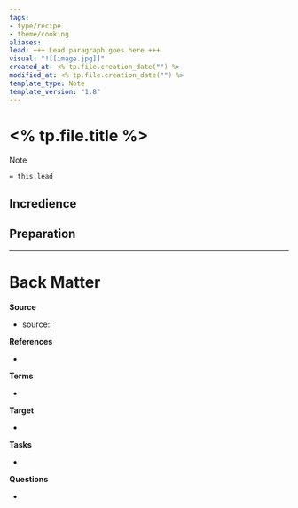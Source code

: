 ```yaml
---
tags: 
- type/recipe 
- theme/cooking
aliases:
lead: +++ Lead paragraph goes here +++
visual: "![[image.jpg]]"
created_at: <% tp.file.creation_date("") %>
modified_at: <% tp.file.creation_date("") %>
template_type: Note
template_version: "1.8"
---
```


# <% tp.file.title %>

<!-- Main content of my thoughts really -->

> [!Note]
> `= this.lead`

## Incredience


## Preparation


---
# Back Matter

**Source**
<!-- Always keep a link to the source- --> 
- source::

**References**
<!-- Links to pages not referenced in the content. -->
- 

**Terms**
<!-- Links to definition pages. -->
- 

**Target**
<!-- Link to project note or externaly published content. -->
- 

**Tasks**
<!-- What remains to be done with this note? --> 
- 

**Questions**
<!-- What remains for you to consider? --> 
- 

